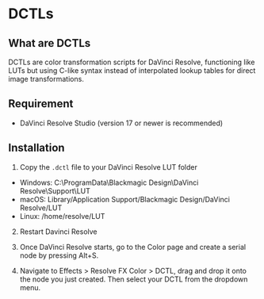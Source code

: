 # DCTLs 

## What are DCTLs
DCTLs are color transformation scripts for DaVinci Resolve, functioning like LUTs but using C-like syntax instead of interpolated lookup tables for direct image transformations. 

## Requirement
- DaVinci Resolve Studio (version 17 or newer is recommended)

## Installation
1. Copy the `.dctl` file to your DaVinci Resolve LUT folder
- Windows:  C:\ProgramData\Blackmagic Design\DaVinci Resolve\Support\LUT
- macOS: Library/Application Support/Blackmagic Design/DaVinci Resolve/LUT
- Linux: /home/resolve/LUT

2. Restart Davinci Resolve
   
3. Once DaVinci Resolve starts, go to the Color page and create a serial node by pressing Alt+S.

4. Navigate to Effects > Resolve FX Color > DCTL, drag and drop it onto the node you just created. Then select your DCTL from the dropdown menu.
